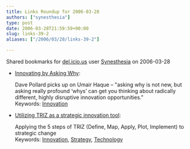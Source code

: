 ```yaml
---
title: Links Roundup for 2006-03-28
authors: ["synesthesia"]
type: post
date: 2006-03-28T21:59:59+00:00
slug: links-39-2 
aliases: ["/2006/03/28/links-39-2"]

---
```

Shared bookmarks for [del.icio.us][1] user  [Synesthesia][2] on 2006-03-28

  * [Innovating by Asking Why][3]:
  
    Dave Pollard picks up on Umair Haque &#8211; "asking why is not new, but asking really profound &#8216;whys&#8217; can get you thinking about radically different, highly disruptive innovation opportunities."   
    Keywords: [Innovation][4]
  * [Utilizing TRIZ as a strategic innovation tool][5]:
  
    Applying the 5 steps of TRIZ (Define, Map, Apply, Plot, Implement) to strategic change   
    Keywords: [Innovation][4], [Strategy][6], [Technology][7]

 [1]: https://del.icio.us/
 [2]: https://del.icio.us/synesthesia
 [3]: https://blogs.salon.com/0002007/2006/03/19.html "https://blogs.salon.com/0002007/2006/03/19.html"
 [4]: https://del.icio.us/synesthesia/Innovation
 [5]: https://www.innovationtools.com/weblog/innovationblog-detail.asp?ArticleID=879 "https://www.innovationtools.com/weblog/innovationblog-detail.asp?ArticleID=879"
 [6]: https://del.icio.us/synesthesia/Strategy
 [7]: https://del.icio.us/synesthesia/Technology